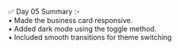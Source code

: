 ✅ Day 05 Summary :- 
<br>
• 	Made the business card responsive.
<br>
• 	 Added dark mode using the toggle method.
<br>
• 	Included smooth transitions for theme switching
<br>

